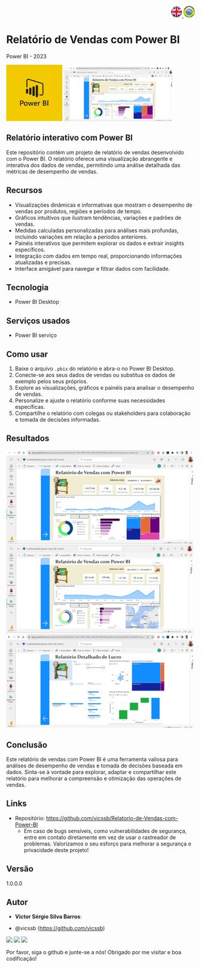 <div align="right"> 
<a href="./readme.md"> <img src="./IMG/LogoUK.png" alt="Logo UK" width="30"/></a><a href="./README.md"> <img src="./IMG/logoBrazil.png" alt="Logo Brasil" width="30"/> </a>
</div>
<H1>Relatório de Vendas com Power BI</H1>

Power BI - 2023

<img src="./IMG/logoPBI.jfif" alt="Página 1" width="150"/>  <img src="./IMG/Server1.png" alt="Página 1" width="290"/> 
 
## Relatório interativo com Power BI
 
Este repositório contém um projeto de relatório de vendas desenvolvido com o Power BI. O relatório oferece uma visualização abrangente e interativa dos dados de vendas, permitindo uma análise detalhada das métricas de desempenho de vendas.
 
## Recursos

- Visualizações dinâmicas e informativas que mostram o desempenho de vendas por produtos, regiões e períodos de tempo.
- Gráficos intuitivos que ilustram tendências, variações e padrões de vendas.
- Medidas calculadas personalizadas para análises mais profundas, incluindo variações em relação a períodos anteriores.
- Painéis interativos que permitem explorar os dados e extrair insights específicos.
- Integração com dados em tempo real, proporcionando informações atualizadas e precisas.
- Interface amigável para navegar e filtrar dados com facilidade.

## Tecnologia 
 
* Power BI Desktop 
 
## Serviços usados
 
* Power BI serviço
 
 
## Como usar
 
1. Baixe o arquivo `.pbix` do relatório e abra-o no Power BI Desktop.
2. Conecte-se aos seus dados de vendas ou substitua os dados de exemplo pelos seus próprios.
3. Explore as visualizações, gráficos e painéis para analisar o desempenho de vendas.
4. Personalize e ajuste o relatório conforme suas necessidades específicas.
5. Compartilhe o relatório com colegas ou stakeholders para colaboração e tomada de decisões informadas.

 
## Resultados
 
<img src="./IMG/Server1.png" alt="Página 1" width="500"/> 
<img src="./IMG/Server1a.png" alt="Página 1" width="500"/> 
<img src="./IMG/Server2.png" alt="Página 2" width="500"/>
 
 
## Conclusão

Este relatório de vendas com Power BI é uma ferramenta valiosa para análises de desempenho de vendas e tomada de decisões baseada em dados. Sinta-se à vontade para explorar, adaptar e compartilhar este relatório para melhorar a compreensão e otimização das operações de vendas.

 
 
## Links
 
  - Repositório: https://github.com/vicssb/Relatorio-de-Vendas-com-Power-BI
    - Em caso de bugs sensíveis, como vulnerabilidades de segurança, entre em contato
      diretamente em vez de usar o rastreador de problemas. Valorizamos o seu esforço
      para melhorar a segurança e privacidade deste projeto!
 
 
## Versão
 
1.0.0.0
 
 
## Autor
 
* **Victor Sérgio Silva Barros**: 

- @vicssb (https://github.com/vicssb)
 
<p align="left">
  <a href="mailto:vicssb@gmail.com" alt="Gmail" target = "_blank">
  <img src="https://img.shields.io/badge/-Gmail-FF0000?style=flat-square&labelColor=FF0000&logo=gmail&logoColor=white&link=mailto:vicssb@gmail.com" /></a>

  <a href="https://www.linkedin.com/in/victor-sergio-silva-barros/" alt="Linkedin" target = "_blank">
  <img src="https://img.shields.io/badge/-Linkedin-0e76a8?style=flat-square&logo=Linkedin&logoColor=white&link=https://www.linkedin.com/in/victor-sergio-silva-barros/" /></a>

  <a href="https://wa.me/+5512997393135" alt="WhatsApp" target = "_blank">
  <img src="https://img.shields.io/badge/-WhatsApp-25d366?style=flat-square&labelColor=25d366&logo=whatsapp&logoColor=white&link=https://wa.me/+5512987085327"/></a>

  </p>  
<p>Por favor, siga o github e junte-se a nós!
Obrigado por me visitar e boa codificação!</p>
